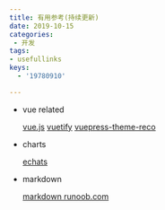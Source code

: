```yaml
---
title: 有用参考(持续更新)  
date: 2019-10-15
categories:
 - 开发
tags:
- usefullinks
keys:
  - '19780910'

---
```


+ vue related

  [vue.js](https://vuejs.org/)
  [vuetify](https://vuetifyjs.com)
  [vuepress-theme-reco](https://vuepress-theme-reco.recoluan.com/)


+ charts

  [echats](https://echarts.apache.org/en/index.html)

+ markdown

  [markdown runoob.com](https://www.runoob.com/markdown/md-tutorial.html)
